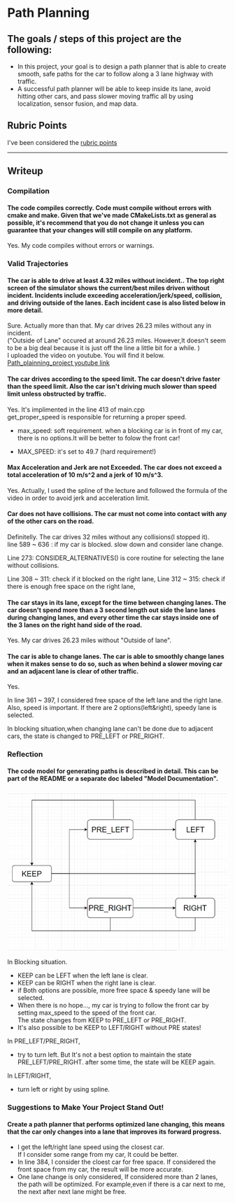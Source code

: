 # **Path Planning** 


## The goals / steps of this project are the following:
* In this project, your goal is to design a path planner that is able to create smooth, safe paths for the car to follow along a 3 lane highway with traffic. 
* A successful path planner will be able to keep inside its lane, avoid hitting other cars, and pass slower moving traffic all by using localization, sensor fusion, and map data.


[//]: # (Image References)

[state_diagram]: ./state_diagram.png "STATE DIAGRAM"

## Rubric Points
I've been considered the [rubric points](https://review.udacity.com/#!/rubrics/1971/view)

---
## Writeup 

### Compilation
#### The code compiles correctly.  Code must compile without errors with cmake and make.  Given that we've made CMakeLists.txt as general as possible, it's recommend that you do not change it unless you can guarantee that your changes will still compile on any platform.
Yes. My code compiles without errors or warnings.


### Valid Trajectories
#### The car is able to drive at least 4.32 miles without incident..  The top right screen of the simulator shows the current/best miles driven without incident. Incidents include exceeding acceleration/jerk/speed, collision, and driving outside of the lanes. Each incident case is also listed below in more detail.  
Sure.  Actually more than that. My car drives 26.23 miles without any in incident.    
("Outside of Lane" occured  at around 26.23 miles. However,It doesn't seem to be a big deal because it is just off the line a little bit for a while. )    
I uploaded the video on youtube. You will find it below.
[Path_plainning_project youtube link](https://www.youtube.com/watch?v=t9ykOJeLomI)


#### The car drives according to the speed limit.  The car doesn't drive faster than the speed limit. Also the car isn't driving much slower than speed limit unless obstructed by traffic.
Yes. It's implimented in the line 413 of main.cpp    
get_proper_speed is responsible for returning a proper speed.

* max_speed: soft requirement. when a blocking car is in front of my car, there is no options.It will be better to folow the front car!

* MAX_SPEED: it's set to 49.7  (hard requirement!)


#### Max Acceleration and Jerk are not Exceeded.  The car does not exceed a total acceleration of 10 m/s^2 and a jerk of 10 m/s^3.
Yes. Actually, I used the spline of the lecture and followed the formula of the video in order to avoid jerk and acceleration limit.

#### Car does not have collisions.  The car must not come into contact with any of the other cars on the road.
Definitelly. The car drives 32 miles without any collisions(I stopped it).     
line 589 ~ 636  :  if my car is blocked. slow down and consider lane change.

Line 273: CONSIDER_ALTERNATIVES() is core routine for selecting the lane without collisions.   

Line 308 ~ 311: check if it blocked on the right lane,
Line 312 ~ 315: check if there is enough free space on the right lane,

#### The car stays in its lane, except for the time between changing lanes.  The car doesn't spend more than a 3 second length out side the lane lanes during changing lanes, and every other time the car stays inside one of the 3 lanes on the right hand side of the road.
Yes. My car drives 26.23 miles without "Outside of lane".

#### The car is able to change lanes.  The car is able to smoothly change lanes when it makes sense to do so, such as when behind a slower moving car and an adjacent lane is clear of other traffic.
Yes.   

In line 361 ~ 397, I considered free space of the left lane and the right lane.  Also, speed is important. If there are 2 options(left&right), speedy lane is selected.     

In blocking situation,when changing lane can't be done due to adjacent cars, the state is changed to PRE\_LEFT or PRE\_RIGHT.   

### Reflection
#### The code model for generating paths is described in detail. This can be part of the README or a separate doc labeled "Model Documentation".

![alt text][state_diagram]  

In Blocking situation.
* KEEP can be LEFT when the left lane is clear.   
* KEEP can be RIGHT when the right lane is clear.   
* if Both options are possible, more free space & speedy lane will be selected.
* When there is no hope..., my car is trying to follow the front car by setting max\_speed to the speed of the front car.   
  The state changes from KEEP to PRE_LEFT or PRE_RIGHT. 
* It's also possible to be KEEP to LEFT/RIGHT without PRE states!

In PRE_LEFT/PRE_RIGHT,
* try to turn left. But It's not a best option to maintain the state PRE_LEFT/PRE_RIGHT.    after some time, the state will be KEEP again.

In LEFT/RIGHT,
* turn left or right by using spline.



### Suggestions to Make Your Project Stand Out!
#### Create a path planner that performs optimized lane changing, this means that the car only changes into a lane that improves its forward progress.
* I get the left/right lane speed using the closest car.  
  If I consider some range from my car, It could be better.
* In line 384, I consider the cloest car for free space.
  If considered the front space from my car, the result will be more accurate.
* One lane change is only considered, If considered more than 2 lanes, the path will be optimized. For example,even if there is a car next to me, the next after next lane might be free.



